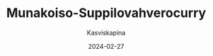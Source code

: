 ---
title: "Muna­koiso-Suppilo­vahvero­curry"
image: "https://vegaanibotti.lauravuo.me/2024/02/2024-02-27_small.png"
date: 2024-02-27
receipt_url: "https://kasviskapina.fi/reseptit/munakoiso-suppilovahverocurry"
author: "Kasviskapina"
---